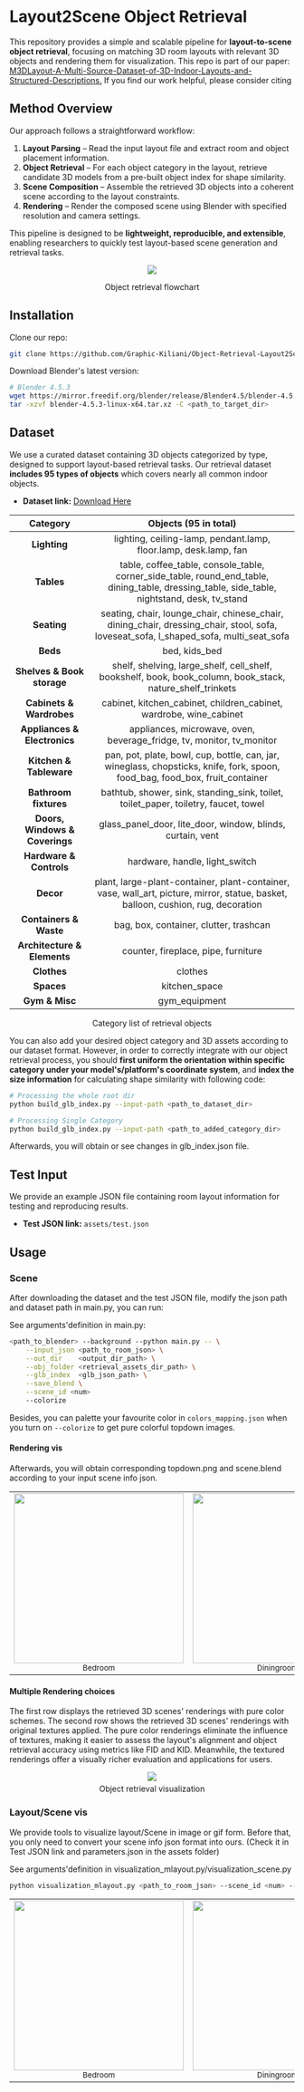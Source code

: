 # Layout2Scene Object Retrieval

This repository provides a simple and scalable pipeline for **layout-to-scene object retrieval**, focusing on matching 3D room layouts with relevant 3D objects and rendering them for visualization. This repo is part of our paper: [M3DLayout-A-Multi-Source-Dataset-of-3D-Indoor-Layouts-and-Structured-Descriptions.](https://graphic-kiliani.github.io/M3DLayout/) If you find our work helpful, please consider citing

## Method Overview

Our approach follows a straightforward workflow:

1. **Layout Parsing** – Read the input layout file and extract room and object placement information.
2. **Object Retrieval** – For each object category in the layout, retrieve candidate 3D models from a pre-built object index for shape similarity.
3. **Scene Composition** – Assemble the retrieved 3D objects into a coherent scene according to the layout constraints.
4. **Rendering** – Render the composed scene using Blender with specified resolution and camera settings.

This pipeline is designed to be **lightweight, reproducible, and extensible**, enabling researchers to quickly test layout-based scene generation and retrieval tasks.


<div align="center">
  <img src="assets/fig_object_retrieval_process.png">
  <p style="text-align: center, margin-top: 5px">Object retrieval flowchart</p>
</div>

## Installation
Clone our repo:
```bash
git clone https://github.com/Graphic-Kiliani/Object-Retrieval-Layout2Scene.git
```
Download Blender's latest version:
```bash
# Blender 4.5.3 
wget https://mirror.freedif.org/blender/release/Blender4.5/blender-4.5.3-linux-x64.tar.xz
tar -xzvf blender-4.5.3-linux-x64.tar.xz -C <path_to_target_dir>
```
## Dataset

We use a curated dataset containing 3D objects categorized by type, designed to support layout-based retrieval tasks. Our retrieval dataset **includes 95 types of objects** which covers nearly all common indoor objects.

- **Dataset link:** [Download Here](https://drive.google.com/file/d/1iZG8gjzGdZihrx8-rRaVwcCR2TtUE1pW/view?usp=drive_link)

<div align="center">
  <table>
    <thead>
      <tr>
        <th style="text-align: center; vertical-align: middle;"><strong>Category</strong></th>
        <th style="text-align: center; vertical-align: middle;"><strong>Objects (95 in total)</strong></th>
      </tr>
    </thead>
    <tbody>
      <tr>
        <td style="text-align: center; vertical-align: middle;"><strong>Lighting</strong></td>
        <td style="text-align: center; vertical-align: middle;">lighting, ceiling-lamp, pendant.lamp, floor.lamp, desk.lamp, fan</td>
      </tr>
      <tr>
        <td style="text-align: center; vertical-align: middle;"><strong>Tables</strong></td>
        <td style="text-align: center; vertical-align: middle;">table, coffee_table, console_table, corner_side_table, round_end_table, dining_table, dressing_table, side_table, nightstand, desk, tv_stand</td>
      </tr>
      <tr>
        <td style="text-align: center; vertical-align: middle;"><strong>Seating</strong></td>
        <td style="text-align: center; vertical-align: middle;">seating, chair, lounge_chair, chinese_chair, dining_chair, dressing_chair, stool, sofa, loveseat_sofa, l_shaped_sofa, multi_seat_sofa</td>
      </tr>
      <tr>
        <td style="text-align: center; vertical-align: middle;"><strong>Beds</strong></td>
        <td style="text-align: center; vertical-align: middle;">bed, kids_bed</td>
      </tr>
      <tr>
        <td style="text-align: center; vertical-align: middle;"><strong>Shelves & Book storage</strong></td>
        <td style="text-align: center; vertical-align: middle;">shelf, shelving, large_shelf, cell_shelf, bookshelf, book, book_column, book_stack, nature_shelf_trinkets</td>
      </tr>
      <tr>
        <td style="text-align: center; vertical-align: middle;"><strong>Cabinets & Wardrobes</strong></td>
        <td style="text-align: center; vertical-align: middle;">cabinet, kitchen_cabinet, children_cabinet, wardrobe, wine_cabinet</td>
      </tr>
      <tr>
        <td style="text-align: center; vertical-align: middle;"><strong>Appliances & Electronics</strong></td>
        <td style="text-align: center; vertical-align: middle;">appliances, microwave, oven, beverage_fridge, tv, monitor, tv_monitor</td>
      </tr>
      <tr>
        <td style="text-align: center; vertical-align: middle;"><strong>Kitchen & Tableware</strong></td>
        <td style="text-align: center; vertical-align: middle;">pan, pot, plate, bowl, cup, bottle, can, jar, wineglass, chopsticks, knife, fork, spoon, food_bag, food_box, fruit_container</td>
      </tr>
      <tr>
        <td style="text-align: center; vertical-align: middle;"><strong>Bathroom fixtures</strong></td>
        <td style="text-align: center; vertical-align: middle;">bathtub, shower, sink, standing_sink, toilet, toilet_paper, toiletry, faucet, towel</td>
      </tr>
      <tr>
        <td style="text-align: center; vertical-align: middle;"><strong>Doors, Windows & Coverings</strong></td>
        <td style="text-align: center; vertical-align: middle;">glass_panel_door, lite_door, window, blinds, curtain, vent</td>
      </tr>
      <tr>
        <td style="text-align: center; vertical-align: middle;"><strong>Hardware & Controls</strong></td>
        <td style="text-align: center; vertical-align: middle;">hardware, handle, light_switch</td>
      </tr>
      <tr>
        <td style="text-align: center; vertical-align: middle;"><strong>Decor</strong></td>
        <td style="text-align: center; vertical-align: middle;">plant, large-plant-container, plant-container, vase, wall_art, picture, mirror, statue, basket, balloon, cushion, rug, decoration</td>
      </tr>
      <tr>
        <td style="text-align: center; vertical-align: middle;"><strong>Containers & Waste</strong></td>
        <td style="text-align: center; vertical-align: middle;">bag, box, container, clutter, trashcan</td>
      </tr>
      <tr>
        <td style="text-align: center; vertical-align: middle;"><strong>Architecture & Elements</strong></td>
        <td style="text-align: center; vertical-align: middle;">counter, fireplace, pipe, furniture</td>
      </tr>
      <tr>
        <td style="text-align: center; vertical-align: middle;"><strong>Clothes</strong></td>
        <td style="text-align: center; vertical-align: middle;">clothes</td>
      </tr>
      <tr>
        <td style="text-align: center; vertical-align: middle;"><strong>Spaces</strong></td>
        <td style="text-align: center; vertical-align: middle;">kitchen_space</td>
      </tr>
      <tr>
        <td style="text-align: center; vertical-align: middle;"><strong>Gym & Misc</strong></td>
        <td style="text-align: center; vertical-align: middle;">gym_equipment</td>
      </tr>
    </tbody>
  </table>
</div>
                                                                                                                         
<p style="text-align: center; white-space: nowrap; margin-top: 5px;">Category list of retrieval objects</p>

You can also add your desired object category and 3D assets according to our dataset format. However, in order to correctly integrate with our object retrieval process, you should **first uniform the orientation within specific category under your model's/platform's coordinate system**, and **index the size information** for calculating shape similarity with following code:

```bash
# Processing the whole root dir
python build_glb_index.py --input-path <path_to_dataset_dir>

# Processing Single Category
python build_glb_index.py --input-path <path_to_added_category_dir>
```
Afterwards, you will obtain or see changes in glb_index.json file.

## Test Input

We provide an example JSON file containing room layout information for testing and reproducing results.

- **Test JSON link:** `assets/test.json`

## Usage

### Scene
After downloading the dataset and the test JSON file, modify the json path and dataset path in main.py, you can run:

See arguments'definition in main.py:

```bash
<path_to_blender> --background --python main.py -- \
    --input_json <path_to_room_json> \
    --out_dir    <output_dir_path> \
    --obj_folder <retrieval_assets_dir_path> \
    --glb_index  <glb_json_path> \
    --save_blend \
    --scene_id <num>
    --colorize
```
Besides, you can palette your favourite color in `colors_mapping.json` when you turn on  `--colorize` to get pure colorful topdown images.

#### Rendering vis
Afterwards, you will obtain corresponding topdown.png and scene.blend according to your input scene info json.
<table>
  <tr>
    <td align="center">
      <img src="assets/topdown_bedroom.png" width="300"/><br/>
      <sub>Bedroom</sub>
    </td>
    <td align="center">
      <img src="assets/topdown_diningroom.png" width="300"/><br/>
      <sub>Diningroom</sub>
    </td>
    <td align="center">
      <img src="assets/topdown_livingroom.png" width="300"/><br/>
      <sub>Livingroom</sub>
    </td>
  </tr>
</table>

#### Multiple Rendering choices
The first row displays the retrieved 3D scenes' renderings with pure color schemes. The second row shows the retrieved 3D scenes' renderings with original textures applied. The pure color renderings eliminate the influence of textures, making it easier to assess the layout's alignment and object retrieval accuracy using metrics like FID and KID. Meanwhile, the textured renderings offer a visually richer evaluation and applications for users.
<div align="center">
 <img src="assets/fig_object_retrieval_visualization.png">
 <p style="text-align: center; margin-top: 5px;">Object retrieval visualization</p>
</div>

### Layout/Scene vis
We provide tools to visualize layout/Scene in image or gif form. Before that, you only need to convert your scene info json format into ours. (Check it in Test JSON link and parameters.json in the assets folder)

See arguments'definition in visualization_mlayout.py/visualization_scene.py
```bash
python visualization_mlayout.py <path_to_room_json> --scene_id <num> --label_small --small_thresh <num> --flipover --azimuth_offset <num>
```
<table>
  <tr>
    <td align="center">
      <img src="assets/scene_bedroom.gif" width="300"/><br/>
      <sub>Bedroom</sub>
    </td>
    <td align="center">
      <img src="assets/scene_diningroom.gif" width="300"/><br/>
      <sub>Diningroom</sub>
    </td>
    <td align="center">
      <img src="assets/scene_livingroom.gif" width="300"/><br/>
      <sub>Livingroom</sub>
    </td>
  </tr>
</table>




